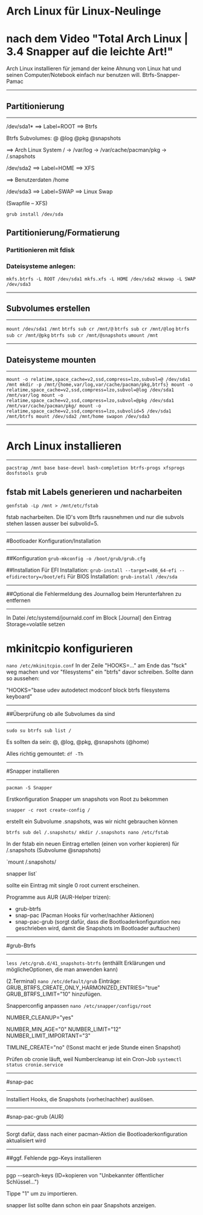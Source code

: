 # Arch Linux für Linux-Neulinge
# nach dem Video "Total Arch Linux | 3.4 Snapper auf die leichte Art!"
Arch Linux installieren für jemand der keine Ahnung von Linux hat und seinen Computer/Notebook einfach nur benutzen will.
Btrfs-Snapper-Pamac
***************
## Partitionierung
***************
/dev/sda1* ==> Label=ROOT ==> Btrfs

Btrfs Subvolumes:      @     @log	          @pkg                @snapshots

==> Arch Linux System  / -> /var/log -> /var/cache/pacman/pkg -> /.snapshots 

/dev/sda2 ==> Label=HOME ==> XFS

==> Benutzerdaten	/home

/dev/sda3 ==> Label=SWAP ==> Linux Swap

(Swapfile – XFS)

`grub install /dev/sda`

## Partitionierung/Formatierung
### Partitionieren mit fdisk
### Dateisysteme anlegen:
`mkfs.btrfs -L ROOT /dev/sda1
mkfs.xfs -L HOME /dev/sda2
mkswap -L SWAP /dev/sda3`

********************
## Subvolumes erstellen
********************
`mount /dev/sda1 /mnt`
`btrfs sub cr /mnt/@`
`btrfs sub cr /mnt/@log`
`btrfs sub cr /mnt/@pkg`
`btrfs sub cr /mnt/@snapshots`
`umount /mnt`

********************
## Dateisysteme mounten
********************
`mount -o relatime,space_cache=v2,ssd,compress=lzo,subvol=@ /dev/sda1 /mnt
mkdir -p /mnt/{home,var/log,var/cache/pacman/pkg,btrfs}
mount -o relatime,space_cache=v2,ssd,compress=lzo,subvol=@log /dev/sda1 /mnt/var/log
mount -o relatime,space_cache=v2,ssd,compress=lzo,subvol=@pkg /dev/sda1 /mnt/var/cache/pacman/pkg/
mount -o relatime,space_cache=v2,ssd,compress=lzo,subvolid=5 /dev/sda1 /mnt/btrfs
mount /dev/sda2 /mnt/home
swapon /dev/sda3`

***********************
# Arch Linux installieren
***********************
`pacstrap /mnt base base-devel bash-completion btrfs-progs xfsprogs dosfstools grub`

## fstab mit Labels generieren und nacharbeiten

`genfstab -Lp /mnt > /mnt/etc/fstab`

fstab nacharbeiten. Die ID's vom Btrfs rausnehmen und nur die subvols stehen lassen ausser bei subvolid=5.

************************
#Bootloader Konfiguration/Installation
************************
##Konfiguration
`grub-mkconfig -o /boot/grub/grub.cfg`

##Installation
Für EFI Installation:
`grub-install --target=x86_64-efi --efidirectory=/boot/efi`
Für BIOS Installation:
`grub-install /dev/sda`

**************************
##Optional die Fehlermeldung des Journallog beim Herunterfahren zu entfernen
**************************

In Datei /etc/systemd/journald.conf im Block [Journal] den Eintrag Storage=volatile setzen

# mkinitcpio konfigurieren
`nano /etc/mkinitcpio.conf`
In der Zeile "HOOKS=..."  am Ende das "fsck" weg machen und vor "filesystems" ein "btrfs" davor schreiben.
Sollte dann so aussehen:

"HOOKS="base udev autodetect modconf block btrfs filesystems keyboard"

**************************************
##Überprüfung ob alle Subvolumes da sind
**************************************
`sudo su
btrfs sub list /`

Es sollten da sein: @, @log, @pkg, @snapshots (@home)

Alles richtig gemountet:
`df -Th`

*******
#Snapper installieren
*******

`pacman -S Snapper`

Erstkonfiguration Snapper um snapshots von Root zu bekommen

`snapper -c root create-config /`

erstellt ein Subvolume .snapshots, was wir nicht gebrauchen können

`btrfs sub del /.snapshots/
mkdir /.snapshots
nano /etc/fstab`

In der fstab ein neuen Eintrag ertellen (einen von vorher kopieren) für /.snapshots (Subvolume @snapshots)

`mount /.snapshots/

snapper list`

sollte ein Eintrag mit single 0  root  current
erscheinen.

Programme aus AUR (AUR-Helper trizen):

- grub-btrfs
- snap-pac (Pacman Hooks für vorher/nachher Aktionen)
- snap-pac-grub (sorgt dafür, dass die Bootloaderkonfiguration neu geschrieben wird, damit die Snapshots im Bootloader auftauchen)

**********
#grub-Btrfs
**********
`less /etc/grub.d/41_snapshots-btrfs` (enthällt Erklärungen und möglicheOptionen, die man anwenden kann)

(2.Terminal)
`nano /etc/default/grub`
Einträge:
GRUB_BTRFS_CREATE_ONLY_HARMONIZED_ENTRIES="true"
GRUB_BTRFS_LIMIT="10"
hinzufügen.

Snapperconfig anpassen
`nano /etc/snapper/configs/root`

NUMBER_CLEANUP="yes"

NUMBER_MIN_AGE="0"
NUMBER_LIMIT="12"
NUMBER_LIMIT_IMPORTANT="3"

TIMLINE_CREATE="no" (!Sonst macht er jede Stunde einen Snapshot)

Prüfen ob cronie  läuft, weil Numbercleanup ist ein Cron-Job
`systemctl status cronie.service`

********
#snap-pac
********

Installiert Hooks, die Snapshots (vorher/nachher) auslösen.

*******************
#snap-pac-grub (AUR)
*******************

Sorgt dafür, dass nach einer pacman-Aktion die Bootloaderkonfiguration aktualisiert wird

***********************************
##ggf. Fehlende pgp-Keys installieren
***********************************

pgp --search-keys <ID> (ID=kopieren von "Unbekannter öffentlicher Schlüssel...")

Tippe "1" um zu importieren.

snapper list sollte dann schon ein paar Snapshots anzeigen.
